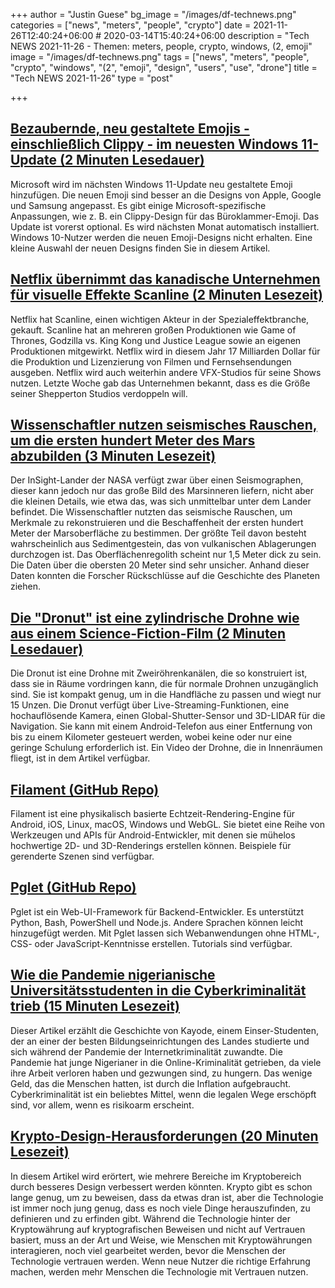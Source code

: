 +++
author = "Justin Guese"
bg_image = "/images/df-technews.png"
categories = ["news", "meters", "people", "crypto"]
date = 2021-11-26T12:40:24+06:00 # 2020-03-14T15:40:24+06:00
description = "Tech NEWS 2021-11-26 - Themen: meters, people, crypto, windows, (2, emoji"
image = "/images/df-technews.png"
tags = ["news", "meters", "people", "crypto", "windows", "(2", "emoji", "design", "users", "use", "drone"]
title = "Tech NEWS 2021-11-26"
type = "post"

+++

## [Bezaubernde, neu gestaltete Emojis - einschließlich Clippy - im neuesten Windows 11-Update (2 Minuten Lesedauer)](https://arstechnica.com/gadgets/2021/11/adorable-redesigned-emoji-including-clippy-included-in-latest-windows-11-update/)

 Microsoft wird im nächsten Windows 11-Update neu gestaltete Emoji hinzufügen. Die neuen Emoji sind besser an die Designs von Apple, Google und Samsung angepasst. Es gibt einige Microsoft-spezifische Anpassungen, wie z. B. ein Clippy-Design für das Büroklammer-Emoji. Das Update ist vorerst optional. Es wird nächsten Monat automatisch installiert. Windows 10-Nutzer werden die neuen Emoji-Designs nicht erhalten. Eine kleine Auswahl der neuen Designs finden Sie in diesem Artikel.

## [Netflix übernimmt das kanadische Unternehmen für visuelle Effekte Scanline (2 Minuten Lesezeit)](https://www.theguardian.com/media/2021/nov/22/netflix-scoops-scanline-canadian-visual-effects-streaming)

 Netflix hat Scanline, einen wichtigen Akteur in der Spezialeffektbranche, gekauft. Scanline hat an mehreren großen Produktionen wie Game of Thrones, Godzilla vs. King Kong und Justice League sowie an eigenen Produktionen mitgewirkt. Netflix wird in diesem Jahr 17 Milliarden Dollar für die Produktion und Lizenzierung von Filmen und Fernsehsendungen ausgeben. Netflix wird auch weiterhin andere VFX-Studios für seine Shows nutzen. Letzte Woche gab das Unternehmen bekannt, dass es die Größe seiner Shepperton Studios verdoppeln will.

## [Wissenschaftler nutzen seismisches Rauschen, um die ersten hundert Meter des Mars abzubilden (3 Minuten Lesezeit)](https://arstechnica.com/science/2021/11/scientists-use-seismic-noise-to-image-first-hundred-meters-of-mars/?comments=1)

 Der InSight-Lander der NASA verfügt zwar über einen Seismographen, dieser kann jedoch nur das große Bild des Marsinneren liefern, nicht aber die kleinen Details, wie etwa das, was sich unmittelbar unter dem Lander befindet. Die Wissenschaftler nutzten das seismische Rauschen, um Merkmale zu rekonstruieren und die Beschaffenheit der ersten hundert Meter der Marsoberfläche zu bestimmen. Der größte Teil davon besteht wahrscheinlich aus Sedimentgestein, das von vulkanischen Ablagerungen durchzogen ist. Das Oberflächenregolith scheint nur 1,5 Meter dick zu sein. Die Daten über die obersten 20 Meter sind sehr unsicher. Anhand dieser Daten konnten die Forscher Rückschlüsse auf die Geschichte des Planeten ziehen.

## [Die "Dronut" ist eine zylindrische Drohne wie aus einem Science-Fiction-Film (2 Minuten Lesedauer)](https://petapixel.com/2021/11/22/the-dronut-is-a-cylindrical-drone-straight-out-of-science-fiction/)

 Die Dronut ist eine Drohne mit Zweiröhrenkanälen, die so konstruiert ist, dass sie in Räume vordringen kann, die für normale Drohnen unzugänglich sind. Sie ist kompakt genug, um in die Handfläche zu passen und wiegt nur 15 Unzen. Die Dronut verfügt über Live-Streaming-Funktionen, eine hochauflösende Kamera, einen Global-Shutter-Sensor und 3D-LIDAR für die Navigation. Sie kann mit einem Android-Telefon aus einer Entfernung von bis zu einem Kilometer gesteuert werden, wobei keine oder nur eine geringe Schulung erforderlich ist. Ein Video der Drohne, die in Innenräumen fliegt, ist in dem Artikel verfügbar.

## [Filament (GitHub Repo)](https://github.com/google/filament)

 Filament ist eine physikalisch basierte Echtzeit-Rendering-Engine für Android, iOS, Linux, macOS, Windows und WebGL. Sie bietet eine Reihe von Werkzeugen und APIs für Android-Entwickler, mit denen sie mühelos hochwertige 2D- und 3D-Renderings erstellen können. Beispiele für gerenderte Szenen sind verfügbar.

## [Pglet (GitHub Repo)](https://github.com/pglet/pglet)

 Pglet ist ein Web-UI-Framework für Backend-Entwickler. Es unterstützt Python, Bash, PowerShell und Node.js. Andere Sprachen können leicht hinzugefügt werden. Mit Pglet lassen sich Webanwendungen ohne HTML-, CSS- oder JavaScript-Kenntnisse erstellen. Tutorials sind verfügbar.

## [Wie die Pandemie nigerianische Universitätsstudenten in die Cyberkriminalität trieb (15 Minuten Lesezeit)](https://therecord.media/how-the-pandemic-pulled-nigerian-university-students-into-cybercrime/)

 Dieser Artikel erzählt die Geschichte von Kayode, einem Einser-Studenten, der an einer der besten Bildungseinrichtungen des Landes studierte und sich während der Pandemie der Internetkriminalität zuwandte. Die Pandemie hat junge Nigerianer in die Online-Kriminalität getrieben, da viele ihre Arbeit verloren haben und gezwungen sind, zu hungern. Das wenige Geld, das die Menschen hatten, ist durch die Inflation aufgebraucht. Cyberkriminalität ist ein beliebtes Mittel, wenn die legalen Wege erschöpft sind, vor allem, wenn es risikoarm erscheint.

## [Krypto-Design-Herausforderungen (20 Minuten Lesezeit)](https://paulstamatiou.com/crypto-design-challenges/)

 In diesem Artikel wird erörtert, wie mehrere Bereiche im Kryptobereich durch besseres Design verbessert werden könnten. Krypto gibt es schon lange genug, um zu beweisen, dass da etwas dran ist, aber die Technologie ist immer noch jung genug, dass es noch viele Dinge herauszufinden, zu definieren und zu erfinden gibt. Während die Technologie hinter der Kryptowährung auf kryptografischen Beweisen und nicht auf Vertrauen basiert, muss an der Art und Weise, wie Menschen mit Kryptowährungen interagieren, noch viel gearbeitet werden, bevor die Menschen der Technologie vertrauen werden. Wenn neue Nutzer die richtige Erfahrung machen, werden mehr Menschen die Technologie mit Vertrauen nutzen.

